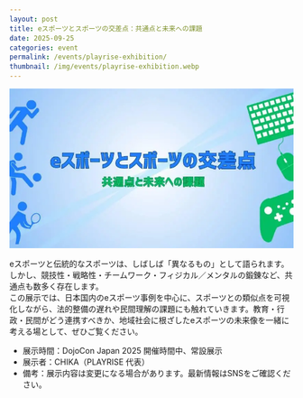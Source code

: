 ```yaml
---
layout: post
title: eスポーツとスポーツの交差点：共通点と未来への課題
date: 2025-09-25
categories: event
permalink: /events/playrise-exhibition/
thumbnail: /img/events/playrise-exhibition.webp
---
```

<img class='w-full pb-8' src='/img/events/playrise-exhibition.webp' alt=' eスポーツとスポーツの交差点 共通点と未来への課題'>

<p class="mb-4">
  eスポーツと伝統的なスポーツは、しばしば「異なるもの」として語られます。しかし、競技性・戦略性・チームワーク・フィジカル／メンタルの鍛錬など、共通点も数多く存在します。<br>
  この展示では、日本国内のeスポーツ事例を中心に、スポーツとの類似点を可視化しながら、法的整備の遅れや民間理解の課題にも触れていきます。教育・行政・民間がどう連携すべきか、地域社会に根ざしたeスポーツの未来像を一緒に考える場として、ぜひご覧ください。
</p>

- 展示時間：DojoCon Japan 2025 開催時間中、常設展示
- 展示者：CHIKA（PLAYRISE 代表）
- 備考：展示内容は変更になる場合があります。最新情報はSNSをご確認ください。
